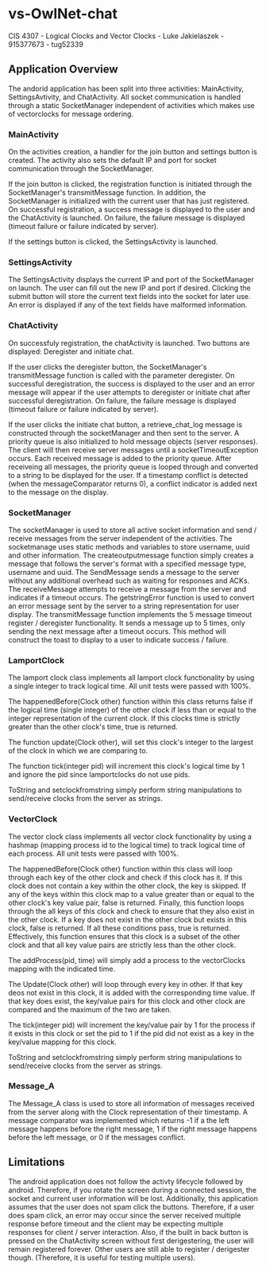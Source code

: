 # vs-OwlNet-chat
CIS 4307 - Logical Clocks and Vector Clocks - Luke Jakielaszek - 915377673 - tug52339

## Application Overview
The andorid application has been split into three activities: MainActivity, SettingsAvtivity, and ChatActivity. All socket communication
is handled through a static SocketManager independent of activities which makes use of vectorclocks for message ordering.

### MainActivity
On the activities creation, a handler for the join button and settings button is created. The activity also sets the default IP and port
for socket communication through the SocketManager. 

If the join button is clicked, the registration function is initiated through 
the SocketManager's transmitMessage function. In addition, the SocketManager is initialized with the current user that has just 
registered. On successful registration, a success message is displayed to the user and the ChatActivity is launched. On failure, 
the failure message is displayed (timeout failure or failure indicated by server).

If the settings button is clicked, the SettingsActivity is launched.

### SettingsActivity
The SettingsActivity displays the current IP and port of the SocketManager on launch. The user can fill out the new IP and port if
desired. Clicking the submit button will store the current text fields into the socket for later use. An error is displayed if any of
the text fields have malformed information.

### ChatActivity
On successfuly registration, the chatActivity is launched. Two buttons are displayed: Deregister and initiate chat. 

If the user clicks the deregister button, the SocketManager's transmitMessage function is called with the parameter deregister. On 
successful deregistration, the success is displayed to the user and an error message will appear if the user attempts to deregister
or initiate chat after successful deregistration. On failure, the failure message is displayed (timeout failure or failure 
indicated by server).

If the user clicks the initiate chat button, a retrieve_chat_log message is constructed through the socketManager and then sent to the
server. A priority queue is also initialized to hold message objects (server responses). The client will then receive server messages
until a socketTimeoutException occurs. Each received message is added to the priority queue. After receiveing all messages, the 
priority queue is looped through and converted to a string to be displayed for the user. If a timestamp conflict is detected (when
the messageComparator returns 0), a conflict indicator is added next to the message on the display.

### SocketManager
The socketManager is used to store all active socket information and send / receive messages from the server independent of the
activities. The socketmanage uses static methods and variables to store username, uuid and other information. The createoutputmessage
function simply creates a message that follows the server's format with a specified message type, username and uuid. The SendMessage
sends a message to the server without any additional overhead such as waiting for responses and ACKs. The receiveMessage attempts
to receive a message from the server and indicates if a timeout occurs. The getstringError function is used to convert an error message 
sent by the server to a string representation for user display. The transmitMessage function implements the 5 message timeout register
/ deregister functionality. It sends a message up to 5 times, only sending the next message after a timeout occurs. This method will
construct the toast to display to a user to indicate success / failure. 

### LamportClock
The lamport clock class implements all lamport clock functionality by using a single integer to track logical time. All unit tests were
passed with 100%. 

The happenedBefore(Clock other) function within this class returns false if the logical time (single integer) of the other clock
if less than or equal to the integer representation of the current clock. If this clocks time is strictly greater than the other clock's
time, true is returned. 

The function update(Clock other), will set this clock's integer to the largest of the clock in which we are comparing to.

The function tick(integer pid) will increment this clock's logical time by 1 and ignore the pid since lamportclocks do not use pids.

ToString and setclockfromstring simply perform string manipulations to send/receive clocks from the server as strings.

### VectorClock
The vector clock class implements all vector clock functionality by using a hashmap (mapping process id to the logical time) to track 
logical time of each process. All unit tests were passed with 100%. 

The happenedBefore(Clock other) function within this class will loop through each 
key of the other clock and check if this clock has it. If this clock does not contain a key within the other clock, the key is skipped. If any of the keys within this clock map to a value greater than or equal to the other clock's key value pair, false is
returned. Finally, this function loops through the all keys of this clock and check to ensure that they also exist in the other clock. 
If a key does not exist in the other clock but exists in this clock, false is returned. If all these conditions pass, true is returned.
Effectively, this function ensures that this clock is a subset of the other clock and that all key value pairs are strictly less than
the other clock.

The addProcess(pid, time) will simply add a process to the vectorClocks mapping with the indicated time.

The Update(Clock other) will loop through every key in other. If that key deos not exist in this clock, it is added with the 
corresponding time value. If that key does exist, the key/value pairs for this clock and other clock are compared and the maximum of
the two are taken.

The tick(integer pid) will increment the key/value pair by 1 for the process if it exists in this clock or set the pid to 1 if the pid 
did not exist as a key in the key/value mapping for this clock.

ToString and setclockfromstring simply perform string manipulations to send/receive clocks from the server as strings.

### Message_A
The Message_A class is used to store all information of messages received from the server along with the Clock representation of their
timestamp. A message comparator was implemented which returns -1 if a the left message happens before the right message, 1 if the
right message happens before the left message, or 0 if the messages conflict.

## Limitations
The android application does not follow the activty lifecycle followed by android. Therefore, if you rotate the screen
during a connected session, the socket and current user information will be lost. Additionally, this application assumes
that the user does not spam click the buttons. Therefore, if a user does spam click, an error may occur since the
server received multiple response before timeout and the client may be expecting multiple responses for client / server
interaction. Also, if the built in back button is pressed on the ChatActivity screen without first derigestering, the 
user will remain registered forever. Other users are still able to register / derigester though. (Therefore, it is useful for testing
multiple users).
